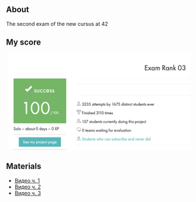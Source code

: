 ## About

The second exam of the new cursus at 42

## My score

![result exam 03](picture.png "screenshot")​

## Materials

- [Видео ч. 1](https://www.youtube.com/watch?v=YL1TWfqYl4o)
- [Видео ч. 2](https://www.youtube.com/watch?v=772U8eDrQTY&t=2s)
- [Видео ч. 3](https://www.youtube.com/watch?v=DV7wyGOK828)